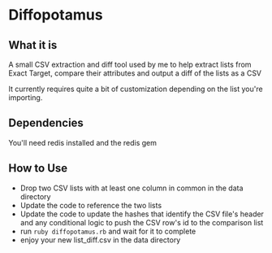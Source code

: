 # Diffopotamus

## What it is

A small CSV extraction and diff tool used by me to help extract lists
from Exact Target, compare their attributes and output a diff of the
lists as a CSV

It currently requires quite a bit of customization depending on the list
you're importing.

## Dependencies

You'll need redis installed and the redis gem

## How to Use

* Drop two CSV lists with at least one column in common in the data
directory
* Update the code to reference the two lists
* Update the code to update the hashes that identify the CSV file's
header and any conditional logic to push the CSV row's id to the
comparison list
* run `ruby diffopotamus.rb` and wait for it to complete
* enjoy your new list_diff.csv in the data directory
